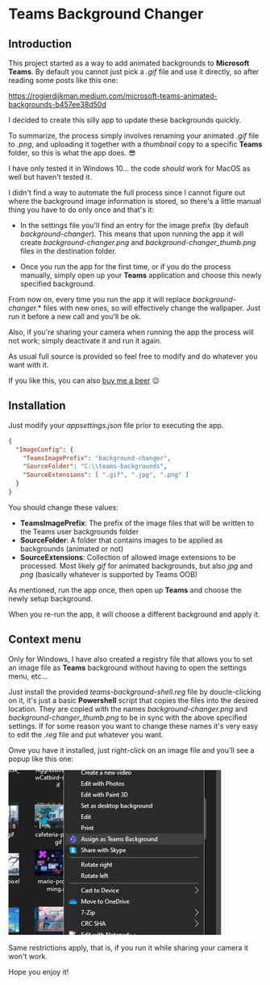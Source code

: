 # Teams Background Changer

## Introduction
This project started as a way to add animated backgrounds to **Microsoft Teams**. By default you cannot just pick a *.gif* file and use it directly, so after reading some posts like this one:

https://rogierdijkman.medium.com/microsoft-teams-animated-backgrounds-b457ee38d50d

I decided to create this silly app to update these backgrounds quickly.

To summarize, the process simply involves renaming your animated *.gif* file to *.png*, and uploading it together with a *thumbnail* copy to a specific **Teams** folder, so this is what the app does. 😎

I have only tested it in Windows 10... the code *should* work for MacOS as well but haven't tested it.

I didn't find a way to automate the full process since I cannot figure out where the background image information is stored, so there's a little manual thing you have to do only once and that's it:

- In the settings file you'll find an entry for the image prefix (by default *background-changer*). This means that upon running the app it will create *background-changer.png* and *background-changer_thumb.png* files in the destination folder.

- Once you run the app for the first time, or if you do the process manually, simply open up your **Teams** application and choose this newly specified background.

From now on, every time you run the app it will replace *background-changer.** files with new ones, so will effectively change the wallpaper. Just run it before a new call and you'll be ok.

Also, if you're sharing your camera when running the app the process will not work; simply deactivate it and run it again.

As usual full source is provided so feel free to modify and do whatever you want with it.

If you like this, you can also [buy me a beer](https://www.paypal.me/gamosoft) 😉

## Installation
Just modify your *appsettings.json* file prior to executing the app.

```json
{
  "ImageConfig": {
    "TeamsImagePrefix": "background-changer",
    "SourceFolder": "C:\\teams-backgrounds",
    "SourceExtensions": [ ".gif", ".jpg", ".png" ]
  }
}
```

You should change these values:

- **TeamsImagePrefix**: The prefix of the image files that will be written to the Teams user backgrounds folder
- **SourceFolder**: A folder that contains images to be applied as backgrounds (animated or not)
- **SourceExtensions**: Collection of allowed image extensions to be processed. Most likely *gif* for animated backgrounds, but also *jpg* and *png* (basically whatever is supported by Teams OOB)

As mentioned, run the app once, then open up **Teams** and choose the newly setup background.

When you re-run the app, it will choose a different background and apply it.

## Context menu
Only for Windows, I have also created a registry file that allows you to set an image file as **Teams** background without having to open the settings menu, etc...

Just install the provided *teams-background-shell.reg* file by doucle-clicking on it, it's just a basic **Powershell** script that copies the files into the desired location. They are copied with the names *background-changer.png* and *background-changer_thumb.png* to be in sync with the above specified settings. If for some reason you want to change these names it's very easy to edit the *.reg* file and put whatever you want.

Onve you have it installed, just right-click on an image file and you'll see a popup like this one:

![Context menu](./context-menu.png "Context menu")

Same restrictions apply, that is, if you run it while sharing your camera it won't work.

Hope you enjoy it!
